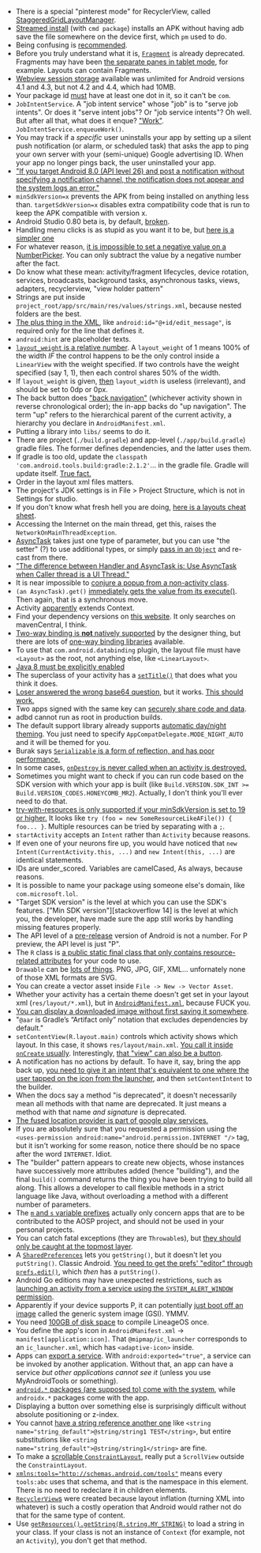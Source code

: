 - There is a special "pinterest mode" for RecyclerView, called [StaggeredGridLayoutManager](https://abhiandroid.com/materialdesign/recyclerview).
- [Streamed install](https://stackoverflow.com/questions/55524302/what-is-performing-streamed-install) (with `cmd package`) installs an APK without having adb save the file somewhere on the device first, which `pm` used to do.
- Being confusing is [recommended](https://stackoverflow.com/a/14932717/1558430).
- Before you truly understand what it is, [`Fragment`](https://developer.android.com/reference/android/app/Fragment) is already deprecated. Fragments may have been [the separate panes in tablet mode](https://developer.android.com/guide/components/fragments), for example. Layouts can contain Fragments.
- [Webview session storage](https://forums.adobe.com/thread/2350512) available was unlimited for Android versions 4.1 and 4.3, but not 4.2 and 4.4, which had 10MB.
- Your package id [must](https://developer.android.com/studio/build/application-id) have at least one dot in it, so it can't be `com`.
- `JobIntentService`. A "job intent service" whose "job" is to "serve job intents". Or does it "serve intent jobs"? Or "job service intents"? Oh well. But after all that, what does it enque? ["Work"](https://android.jlelse.eu/keep-those-background-services-working-when-targeting-android-oreo-sdk-26-cbf6cc2bdb7f). `JobIntentService.enqueueWork()`.
- You may track if a _specific_ user uninstalls your app by setting up a silent push notification (or alarm, or scheduled task) that asks the app to ping your own server with your (semi-unique) Google advertising ID. When your app no longer pings back, the user uninstalled your app.
- ["If you target Android 8.0 (API level 26) and post a notification without specifying a notification channel, the notification does not appear and the system logs an error."](https://developer.android.com/training/notify-user/channels)
- `minSdkVersion=x` prevents the APK from being installed on anything less than. `targetSdkVersion=x` disables extra compatibility code that is run to keep the APK compatible with version x.
- Android Studio 0.80 beta is, by default, [broken](http://stackoverflow.com/questions/24465289/android-studio-failure-install-failed-older-sdk).
- Handling menu clicks is as stupid as you want it to be, but [here is a simpler one](http://stackoverflow.com/a/7480103/1558430)
- For whatever reason, [it is impossible to set a negative value on a NumberPicker](http://stackoverflow.com/questions/20968561/android-numberpicker-negative-values). You can only subtract the value by a negative number after the fact.
- Do know what these mean: activity/fragment lifecycles, device rotation, services, broadcasts, background tasks, asynchronous tasks, views, adapters, recyclerview, "view holder pattern"
- Strings are put inside `project_root/app/src/main/res/values/strings.xml`, because nested folders are the best.
- [The plus thing in the XML](http://developer.android.com/training/basics/firstapp/building-ui.html), like `android:id="@+id/edit_message"`, is required only for the line that defines it.
- `android:hint` are placeholder texts.
- [`layout_weight` is a relative number](http://stackoverflow.com/questions/3995825/what-does-androidlayout-weight-mean). A `layout_weight` of 1 means 100% of the width _IF_ the control happens to be the only control inside a `LinearView` with the weight specified. If two controls have the weight specified (say 1, 1), then each control shares 50% of the width.
- If `layout_weight` is given, [then](http://developer.android.com/training/basics/firstapp/building-ui.html) `layout_width` is useless (irrelevant), and should be set to 0dp or 0px.
- The back button does ["back navigation"](http://developer.android.com/design/patterns/navigation.html) (whichever activity shown in reverse chronological order); the in-app backs do "up navigation". The term "up" refers to the hierarchical parent of the current activity, a hierarchy you declare in `AndroidManifest.xml`.
- Putting a library into `libs/` seems to do it.
- There are project (`./build.gradle`) and app-level (`./app/build.gradle`) gradle files. The former defines dependencies, and the latter uses them.
- If gradle is too old, update the `classpath 'com.android.tools.build:gradle:2.1.2'`... in the gradle file. Gradle will update itself. [True fact.](http://stackoverflow.com/questions/17634708/android-studio-upgraded-from-0-1-9-to-0-2-0-causing-gradle-build-errors-now/17648742#17648742)
- Order in the layout xml files matters.
- The project's JDK settings is in File > Project Structure, which is not in Settings for studio.
- If you don't know what fresh hell you are doing, [here is a layouts cheat sheet](http://labs.udacity.com/images/Layout-Cheat-Sheet.pdf).
- Accessing the Internet on the main thread, get this, raises the `NetworkOnMainThreadException`.
- [AsyncTask](http://stackoverflow.com/questions/3921816/can-i-pass-different-types-of-parameters-to-an-asynctask-in-android) takes just one type of parameter, but you can use "the setter" (?) to use additional types, or simply [pass in an `Object`](http://stackoverflow.com/a/9077177) and re-cast from there.
- ["The difference between Handler and AsyncTask is: Use AsyncTask when Caller thread is a UI Thread."](http://stackoverflow.com/a/9800870)
- It is near impossible to [conjure a popup from a non-activity class](http://stackoverflow.com/a/31221646).
- `(an AsyncTask).get()` [immediately gets the value from its execute()](http://stackoverflow.com/a/10972142). Then again, that is a synchronous move.
- Activity [apparently](http://stackoverflow.com/a/9192916/1558430) extends Context.
- Find your dependency versions on [this website](http://search.maven.org/#search%7Cga%7C1%7Cio.reactivex.rxjava). It only searches on mavenCentral, I think.
- [Two-way binding is **not** natively supported](https://medium.com/@fabioCollini/android-data-binding-f9f9d3afc761#.pfcgcnfo5) by the designer thing, but there are lots of [one-way binding libraries](https://developer.android.com/topic/libraries/data-binding/index.html) available.
- To use that `com.android.databinding` plugin, the layout file must have `<Layout>` as the root, not anything else, like `<LinearLayout>`.
- [Java 8 must be explicitly enabled](http://stackoverflow.com/a/37004259/1558430)
- The superclass of your activity has a [`setTitle()`](http://stackoverflow.com/questions/3975550/android-how-to-change-the-application-title) that does what you think it does.
- [Loser answered the wrong base64 question](http://stackoverflow.com/a/29383697/1558430), but it works. [This should work.](http://stackoverflow.com/a/15683305/1558430)
- Two apps signed with the same key can [securely share code and data](https://developer.android.com/studio/publish/app-signing.html#considerations).
- adbd cannot run as root in production builds.
- The default support library already supports [automatic day/night theming](https://android-developers.googleblog.com/2016/02/android-support-library-232.html). You just need to specify `AppCompatDelegate.MODE_NIGHT_AUTO` and it will be themed for you.
- Burak says [`Serializable` is a form of reflection, and has poor performance.](https://android.jlelse.eu/yet-another-awesome-kotlin-feature-parcelize-5439718ba220)
- In some cases, [`onDestroy` is never called when an activity is destroyed.](https://academy.realm.io/posts/sf-fabien-davos-modern-android-ditching-activities-fragments/)
- Sometimes you might want to check if you can run code based on the SDK version with which your app is built (like `Build.VERSION.SDK_INT >= Build.VERSION_CODES.HONEYCOMB_MR2`). Actually, I don't think you'll ever need to do that.
- [try-with-resources is only supported if your minSdkVersion is set to 19 or higher.](https://stackoverflow.com/a/24290875/1558430) It looks like `try (foo = new SomeResourceLikeAFile()) { foo... }`. Multiple resources can be tried by separating with a `;`.
- `startActivity` accepts an `Intent` rather than `Activity` because reasons.
- If even one of your neurons fire up, you would have noticed that `new Intent(CurrentActivity.this, ...)` and `new Intent(this, ...)` are identical statements.
- IDs are under_scored. Variables are camelCased, As always, because reasons.
- It is possible to name your package using someone else's domain, like `com.microsoft.lol`.
- "Target SDK version" is the level at which you can use the SDK's features. ["Min SDK version"][stackoverflow 14] is the level at which you, the developer, have made sure the app still works by handling missing features properly.
- The API level of a [pre-release](https://developer.android.com/studio/releases/platforms#P_preview) version of Android is not a number. For P preview, the API level is just "P".
- The `R` class is [a public static final class that only contains resource-related attributes](https://stackoverflow.com/questions/6804053/understand-the-r-class-in-android) for your code to use.
- `Drawable` can be [lots of things](https://developer.android.com/guide/topics/resources/drawable-resource). PNG, JPG, GIF, XML... unfornately none of those XML formats are SVG.
- You can create a vector asset inside `File -> New -> Vector Asset`.
- Whether your activity has a certain theme doesn't get set in your layout xml (`res/layout/*.xml`), but in [`AndroidManifest.xml`](https://stackoverflow.com/a/25863690/1558430), because FUCK you.
- [You can display a downloaded image without first saving it somewhere](https://stackoverflow.com/a/6407554/1558430).
- "`@aar` is Gradle’s “Artifact only” notation that excludes dependencies by default."
- `setContentView(R.layout.main)` controls which activity shows which layout. In this case, it shows `res/layout/main.xml`. [You call it inside `onCreate` usually](https://www.quora.com/In-Android-we-are-using-setContentView-function-in-almost-all-java-classes-What-does-it-do-to-our-application). Interestingly, [that "view" can also be a button](https://stackoverflow.com/a/24706566/1558430).
- A notification has no actions by default. To have it, say, bring the app back up, [you need to give it an intent that's equivalent to one where the user tapped on the icon from the launcher](https://stackoverflow.com/a/18426787/1558430), and then `setContentIntent` to the builder.
- When the docs say a method "is deprecated", it doesn't necessarily mean all methods with that name are deprecated. It just means a method with that name _and signature_ is deprecated.
- [The fused location provider is part of google play services.](https://medium.com/@ssaurel/getting-gps-location-on-android-with-fused-location-provider-api-1001eb549089)
- If you are absolutely sure that you requested a permission using the `<uses-permission android:name="android.permission.INTERNET "/>` tag, but it isn't working for some reason, notice there should be no space after the word `INTERNET`. Idiot.
- The "builder" pattern appears to create new objects, whose instances have successively more attributes added (hence "building"), and the final `build()` command returns the thing you have been trying to build all along. This allows a developer to call flexible methods in a strict language like Java, without overloading a method with a different number of parameters.
- The [`m` and `s` variable prefixes](https://stackoverflow.com/questions/2092098/why-do-most-fields-class-members-in-android-tutorial-start-with-m) actually only concern apps that are to be contributed to the AOSP project, and should not be used in your personal projects.
- You can catch fatal exceptions (they are `Throwable`s), but [they should only be caught at the topmost layer](https://softwareengineering.stackexchange.com/questions/167242/where-should-i-handle-fatal-exceptions).
- A [`SharedPreferences`](https://developer.android.com/reference/android/content/SharedPreferences) lets you `getString()`, but it doesn't let you `putString()`. Classic Android. [You need to get the prefs' "editor" through `prefs.edit()`](https://blog.teamtreehouse.com/making-sharedpreferences-easy-with-kotlin), which _then_ has a `putString()`.
- Android Go editions may have unexpected restrictions, such as [launching an activity from a service using the `SYSTEM_ALERT_WINDOW` permission](https://developer.android.com/preview/privacy/background-activity-starts).
- Apparently if your device supports P, it can potentially [just boot off an image](https://developer.android.com/topic/generic-system-image) called the generic system image (GSI). YMMV.
- You need [100GB of disk space](https://wiki.lineageos.org/devices/bacon/build) to compile LineageOS once.
- You define the app's icon in `AndroidManifest.xml` -> `manifest[application:icon]`. That `@mipmap/ic_launcher` corresponds to an `ic_launcher.xml`, which has `<adaptive-icon>` inside.
- Apps can [export a service](https://developer.android.com/guide/topics/manifest/service-element#exported). With `android:exported="true"`, a service can be invoked by another application. Without that, an app can have a service _but other applications cannot see it_ (unless you use MyAndroidTools or something).
- [`android.*` packages (are supposed to) come with the system](https://stackoverflow.com/a/51280256/1558430), while `androidx.*` packages come with the app.
- Displaying a button over something else is surprisingly difficult without absolute positioning or z-index.
- You cannot [have a string reference another one](https://stackoverflow.com/questions/4746058/reference-one-string-from-another-string-in-strings-xml) like `<string name="string_default">@string/string1 TEST</string>`, but entire substitutions like `<string name="string_default">@string/string1</string>` are fine.
- To make a [scrollable `ConstraintLayout`](https://stackoverflow.com/questions/43098150/android-how-to-make-a-scrollable-constraintlayout), really put a `ScrollView` outside the `ConstraintLayout`.
- [`xmlns:tools="http://schemas.android.com/tools"`](https://stackoverflow.com/questions/15368386/what-is-the-meaning-of-xmlnstools-in-android-xml-layout) means every `tools:abc` uses that schema, and that is the namespace in this element. There is no need to redeclare it in children elements.
- [`RecyclerView`s](https://developer.android.com/reference/android/support/v7/widget/RecyclerView) were created because layout inflation (turning XML into whatever) is such a costly operation that Android would rather not do that for the same type of content.
- Use [`getResources().getString(R.string.MY_STRING)`](https://stackoverflow.com/a/7454481/1558430) to load a string in your class. If your class is not an instance of `Context` (for example, not an `Activity`), you don't get that method.